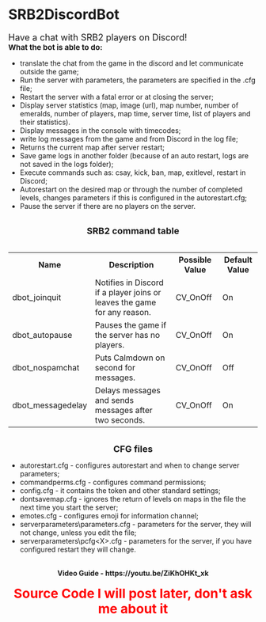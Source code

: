# SRB2DiscordBot

<span style="font-size: 18px">Have a chat with SRB2 players on Discord!</span></b><br>​</div><b><span style="font-size: 15px">What the bot is able to do:</span></b><br>
<ul>
<li data-xf-list-type="ul">translate the chat from the game in the discord and let communicate outside the game;</li>
<li data-xf-list-type="ul">Run the server with parameters, the parameters are specified in the .cfg file;</li>
<li data-xf-list-type="ul">Restart the server with a fatal error or at closing the server;</li>
<li data-xf-list-type="ul">Display server statistics (map, image (url), map number, number of emeralds, number of players, map time, server time, list of players and their statistics).</li>
<li data-xf-list-type="ul">Display messages in the console with timecodes;</li>
<li data-xf-list-type="ul">write log messages from the game and from Discord in the log file;</li>
<li data-xf-list-type="ul">Returns the current map after server restart;</li>
<li data-xf-list-type="ul">Save game logs in another folder (because of an auto restart, logs are not saved in the logs folder);</li>
<li data-xf-list-type="ul">Execute commands such as: csay, kick, ban, map, exitlevel, restart in Discord;</li>
<li data-xf-list-type="ul">Autorestart on the desired map or through the number of completed levels, changes parameters if this is configured in the autorestart.cfg;</li>
<li data-xf-list-type="ul">Pause the server if there are no players on the server.</li>
</ul><br>
<div style="text-align: center"><span style="font-size: 18px"><b>SRB2 command table</b></span>​</div><br>
<div class="bbTable">
<table style="width: 100%"><tbody><tr><th>Name</th><th>Description</th><th>Possible Value</th><th>Default Value</th></tr><tr><td>dbot_joinquit</td><td>Notifies in Discord if a player joins or leaves the game for any reason.</td><td>CV_OnOff</td><td>On</td></tr><tr><td>dbot_autopause</td><td>Pauses the game if the server has no players.</td><td>CV_OnOff</td><td>On</td></tr><tr><td>dbot_nospamchat</td><td>Puts Calmdown on second for messages.</td><td>CV_OnOff</td><td>Off</td></tr><tr><td>dbot_messagedelay</td><td>Delays messages and sends messages after two seconds.</td><td>CV_OnOff</td><td>On</td></tr></tbody></table>
</div><br>
<div style="text-align: center"><b><span style="font-size: 18px">CFG files</span></b>​</div><ul>
<li data-xf-list-type="ul">autorestart.cfg - configures autorestart and when to change server parameters;</li>
<li data-xf-list-type="ul">commandperms.cfg - configures command permissions;</li>
<li data-xf-list-type="ul">config.cfg - it contains the token and other standard settings;</li>
<li data-xf-list-type="ul">dontsavemap.cfg - ignores the return of levels on maps in the file the next time you start the server;</li>
<li data-xf-list-type="ul">emotes.cfg - configures emoji for information channel;</li>
<li data-xf-list-type="ul">serverparameters\parameters.cfg - parameters for the server, they will not change, unless you edit the file;</li>
<li data-xf-list-type="ul">serverparameters\pcfg&lt;X&gt;.cfg - parameters for the server, if you have configured restart they will change.</li>
</ul><br>
<div style="text-align: center"><b>Video Guide - https://youtu.be/ZiKhOHKt_xk</b><br>
<div class="bbMediaWrapper" data-media-site-id="youtube" data-media-key="ZiKhOHKt_xk">
</div><br>
<b><span style="color: RED"><span style="font-size: 26px">Source Code I will post later, don't ask me about it</span></span></b>​</div></div>
